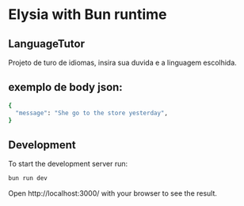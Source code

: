 # Elysia with Bun runtime

## LanguageTutor
Projeto de turo de idiomas, insira sua duvida e a linguagem escolhida.

## exemplo de body json:
```bash
{
  "message": "She go to the store yesterday",
}
```

## Development
To start the development server run:
```bash
bun run dev
```

Open http://localhost:3000/ with your browser to see the result.
